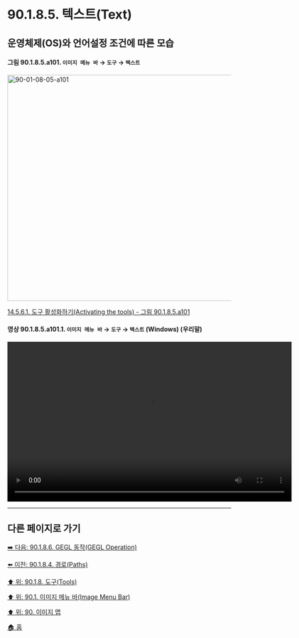 # 90.1.8.5. 텍스트(Text)
## 운영체제(OS)와 언어설정 조건에 따른 모습

<a id="90-01-08-05-a101"></a>

#### 그림 90.1.8.5.a101. `이미지 메뉴 바` → `도구` → `텍스트`
<img width="980" height="509" alt="90-01-08-05-a101" src="https://github.com/wonder13662/gimp/assets/15767104/3a41ad12-5361-4179-88fc-722827490242" />

[14.5.6.1. 도구 활성화하기(Activating the tools) - 그림 90.1.8.5.a101](./14-05-06-01-activating_the_tool.md#90-01-08-05-a101)

<a id="90-01-08-05-a101-01"></a>

#### 영상 90.1.8.5.a101.1. `이미지 메뉴 바` → `도구` → `텍스트` (Windows) (우리말)
<video controls="controls" width="640" height="360" src="https://github.com/wonder13662/gimp/assets/15767104/363d2fdc-2fac-4920-86a0-e411b7191acb"></video>

***

## 다른 페이지로 가기

[➡️ 다음: 90.1.8.6. GEGL 동작(GEGL Operation)](./90-01-08-06-gegl_operation.md)

[⬅️ 이전: 90.1.8.4. 경로(Paths)](./90-01-08-04-paths.md)

[⬆️ 위: 90.1.8. 도구(Tools)](./90-01-08-00-tools.md)

[⬆️ 위: 90.1. 이미지 메뉴 바(Image Menu Bar)](./90-01-00-image-menu-bar.md)

[⬆️ 위: 90. 이미지 맵](./90-00-image-map.md)

[🏠 홈](./00-home.md)
